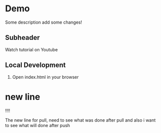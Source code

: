 # Demo

Some description
add some changes!

## Subheader

Watch tutorial on Youtube
## Local Development
1. Open index.html in your browser

# new line
!!!!

The new line for pull, need to see what was done after pull
and also i want to see what will done after push
